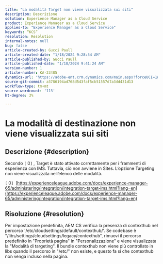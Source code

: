 ```yaml
---
title: "La modalità Target non viene visualizzata sui siti"
description: Descrizione
solution: Experience Manager as a Cloud Service
product: Experience Manager as a Cloud Service
applies-to: "Experience Manager as a Cloud Service"
keywords: “KCS”
resolution: Resolution
internal-notes: null
bug: false
article-created-by: Gucci Paull
article-created-date: "1/18/2024 9:28:54 AM"
article-published-by: Gucci Paull
article-published-date: "1/18/2024 9:41:24 AM"
version-number: 1
article-number: KA-23485
dynamics-url: "https://adobe-ent.crm.dynamics.com/main.aspx?forceUCI=1&pagetype=entityrecord&etn=knowledgearticle&id=394949fe-e3b5-ee11-a569-6045bd006c82"
source-git-commit: a3786194ad768d543faf5cb51557d7a3dd431d13
workflow-type: tm+mt
source-wordcount: '113'
ht-degree: 3%

---
```


# La modalità di destinazione non viene visualizzata sui siti

## Descrizione {#description}


Secondo `[` 0`]` , Target è stato attivato correttamente per i frammenti di esperienza con IMS. Tuttavia, ciò non avviene in Sites. L’opzione Targeting non viene visualizzata nell’elenco delle modalità.

`[` 0`]`  [https://experienceleague.adobe.com/docs/experience-manager-65/administering/integration/integration-target-ims.html?lang=en](https://experienceleague.adobe.com/docs/experience-manager-65/administering/integration/integration-target-ims.html?lang=en)


## Risoluzione {#resolution}


Per impostazione predefinita, AEM CS verifica la presenza di contexthub nel percorso &#39;/etc/cloudsettings/default/contexthub/&#39;. Se codebase è &quot;/libs/settings/cloudsettings/legacy/contexthub&quot;, rimuovi il percorso predefinito in &quot;Proprietà pagina&quot; in &quot;Personalizzazione&quot; e viene visualizzata la &quot;Modalità di targeting&quot;. Il bundle contexthub non viene più controllato in libs quando il percorso in &quot;/etc/&quot; non esiste, e questo fa sì che contexthub non venga incluso nella pagina.
